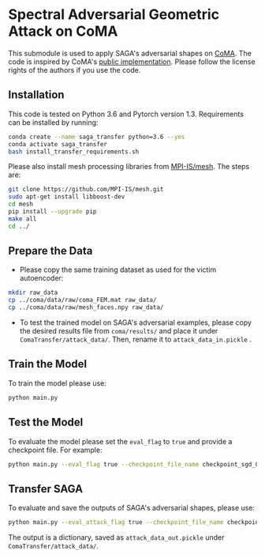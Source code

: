 # Spectral Adversarial Geometric Attack on CoMA
This submodule is used to apply SAGA's adversarial shapes on [CoMA](https://arxiv.org/abs/1807.10267).
The code is inspired by CoMA's [public implementation](https://github.com/pixelite1201/pytorch_coma/). Please follow the license rights of the authors if you use the code.

## Installation

This code is tested on Python 3.6 and Pytorch version 1.3. Requirements can be installed by running:

```bash
conda create --name saga_transfer python=3.6 --yes
conda activate saga_transfer
bash install_transfer_requirements.sh
```

Please also install mesh processing libraries from [MPI-IS/mesh](https://github.com/MPI-IS/mesh).
The steps are:

```bash
git clone https://github.com/MPI-IS/mesh.git
sudo apt-get install libboost-dev
cd mesh
pip install --upgrade pip
make all
cd ../
```

## Prepare the Data

* Please copy the same training dataset as used for the victim autoencoder:

```bash
mkdir raw_data
cp ../coma/data/raw/coma_FEM.mat raw_data/
cp ../coma/data/raw/mesh_faces.npy raw_data/
```

* To test the trained model on SAGA's adversarial examples, please copy the desired results file from ```coma/results/``` and place it under ```ComaTransfer/attack_data/```. Then, rename it to ```attack_data_in.pickle``` .

## Train the Model

To train the model please use:

```bash
python main.py
```

## Test the Model

To evaluate the model please set the ```eval_flag``` to ```true``` and provide a checkpoint file. For example:

```bash
python main.py --eval_flag true --checkpoint_file_name checkpoint_sgd_0.008_199.pt 
```

## Transfer SAGA

To evaluate and save the outputs of SAGA's adversarial shapes, please use:

```bash
python main.py --eval_attack_flag true --checkpoint_file_name checkpoint_sgd_0.008_199.pt 
```

The output is a dictionary, saved as ```attack_data_out.pickle``` under ```ComaTransfer/attack_data/```.





